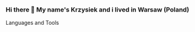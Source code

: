### Hi there 👋 My name's Krzysiek and i lived in Warsaw (Poland)

<!--
**kparkitny/kparkitny** is a ✨ _special_ ✨ repository because its `README.md` (this file) appears on your GitHub profile.

Here are some ideas to get you started:

* 💻 Junior Developers Interested in Web and Infrastructure
* ⏰ I think perseverance is my biggest strength
* 📝 I mainly use Javascript and React, and I'm interested in new Frontend technology
(...)
* 🤔 I’m looking for my first job in Frontend

- 💬 Any questions, just ask. krzysztof@parkitny.eu / https://www.linkedin.com/in/krzysztof-parkitny/

-->

Languages and Tools

       
